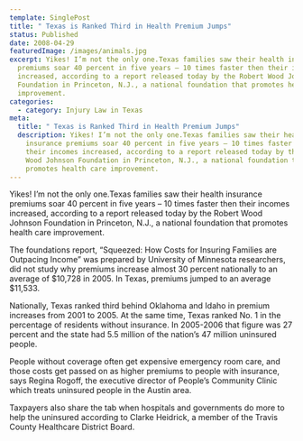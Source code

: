 ```yaml
---
template: SinglePost
title: " Texas is Ranked Third in Health Premium Jumps"
status: Published
date: 2008-04-29
featuredImage: /images/animals.jpg
excerpt: Yikes! I’m not the only one.Texas families saw their health insurance
  premiums soar 40 percent in five years – 10 times faster then their incomes
  increased, according to a report released today by the Robert Wood Johnson
  Foundation in Princeton, N.J., a national foundation that promotes health care
  improvement.
categories:
  - category: Injury Law in Texas
meta:
  title: " Texas is Ranked Third in Health Premium Jumps"
  description: Yikes! I’m not the only one.Texas families saw their health
    insurance premiums soar 40 percent in five years – 10 times faster then
    their incomes increased, according to a report released today by the Robert
    Wood Johnson Foundation in Princeton, N.J., a national foundation that
    promotes health care improvement.
---
```

<!--StartFragment-->

Yikes! I’m not the only one.Texas families saw their health insurance premiums soar 40 percent in five years – 10 times faster then their incomes increased, according to a report released today by the Robert Wood Johnson Foundation in Princeton, N.J., a national foundation that promotes health care improvement.

The foundations report, “Squeezed: How Costs for Insuring Families are Outpacing Income” was prepared by University of Minnesota researchers, did not study why premiums increase almost 30 percent nationally to an average of $10,728 in 2005. In Texas, premiums jumped to an average $11,533.

Nationally, Texas ranked third behind Oklahoma and Idaho in premium increases from 2001 to 2005. At the same time, Texas ranked No. 1 in the percentage of residents without insurance. In 2005-2006 that figure was 27 percent and the state had 5.5 million of the nation’s 47 million uninsured people.

People without coverage often get expensive emergency room care, and those costs get passed on as higher premiums to people with insurance, says Regina Rogoff, the executive director of People’s Community Clinic which treats uninsured people in the Austin area.

Taxpayers also share the tab when hospitals and governments do more to help the uninsured according to Clarke Heidrick, a member of the Travis County Healthcare District Board.

<!--EndFragment-->
